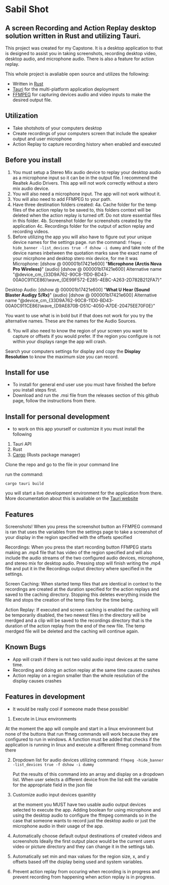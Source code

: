 # Sabil Shot
## A screen Recording and Action Replay desktop solution written in Rust and utilizing Tauri. 


This project was created for my Capstone. It is a desktop application to that is designed to assist you in taking screenshots, recording desktop video, desktop audio, and microphone audio. There is also a feature for action replay. 

This whole project is avaliable open source and utilizes the following:

* Written in [Rust](https://www.rust-lang.org/)
* [Tauri](https://tauri.app/) for the multi-platform application deployment
* [FFMPEG](https://ffmpeg.org/) for capturing devices audio and video inputs to make the desired output file.
 
## Utilization

* Take shotshots of your computers desktop
* Create recordings of your computers screen that include the speaker output and user microphone
* Action Replay to capture recording history when enabled and executed

## Before you install

1. You must setup a Stereo Mix audio device to replay your desktop audio as a microphone input so it can be in the output file. I recommend the Realtek Audio Drivers. This app will not work correctly without a stero mix audio device. 
2. You will also need a microphone input. The app will not work without it.
3. You will also need to add FFMPEG to your path.
4. Have three destination folders created:
    4a. Cache folder for the temp files of the action replay to be saved to, this folders context will be deleted when the action replay is turned off. Do not store essential files in this folder.
    4b. Screenshot folder for screenshots created by the application
    4c. Recordings folder for the output of  action replay and recording videos.
5. Before utilizing the app you will also have to figure out your unique device names for the settings page.
run the command: 
 `ffmpeg -hide_banner -list_devices true -f dshow -i dummy`
 and take note of the device names inbetween the quotation marks save the exact name of your micrphone and desktop stero mix device, for me it was 
 Microphone: [dshow @ 000001b17421e600] "**Microphone (Arctis Nova Pro Wireless)**" (audio)
[dshow @ 000001b17421e600]   Alternative name "@device_cm_{33D9A762-90C8-11D0-BD43-00A0C911CE86}\wave_{DE99F572-E285-4EBC-A263-2D782B212FA7}"

Desktop Audio: [dshow @ 000001b17421e600] "**What U Hear (Sound Blaster Audigy 5/Rx)**" (audio)
[dshow @ 000001b17421e600]   Alternative name "@device_cm_{33D9A762-90C8-11D0-BD43-00A0C911CE86}\wave_{D9AE870B-D51C-4050-A7DE-20475EE70F0E}"

You want to use what is in bold but if that does not work for you try the alternative names. These are the names for the Audio Sources. 

6. You will also need to know the region of your screen you want to capture or offsets if you would prefer. If the region you configure is not within your displays range the app will crash. 

Search your computers settings for display and copy the **Display Resolution** to know the maximum size you can record.


## Install for use

* To install for general end user use you must have finished the before you install steps first.
* Download and run the .msi file from the releases section of this github page, follow the instructions from there.


## Install for personal development

* to work on this app yourself or customize it you must install the following

1. Tauri API 
2. Rust
3. [Cargo](https://crates.io/) (Rusts package manager)

Clone the repo and go to the file in your command line

run the command:

`cargo tauri build`

you will start a live development environment for the application from there. More documentation about this is avaliable on the [Tauri website](https://tauri.app/)


## Features

Screenshots! When you press the screenshot button an FFMPEG command is ran that uses the variables from the settings page to take a screenshot of your display in the region specified with the offsets specified

Recordings: When you press the start recording button FFMPEG starts making an .mp4 file that has video of the region specified and will also include the audio streams of the two configured audio devices, microphone, and stereo mix for desktop audio. Pressing stop will finish writing the .mp4 file and put it in the Recordings output directory where specified in the settings.

Screen Caching: When started temp files that are identical in context to the recordings are created at the duration specified for the action replays and saved to the caching directory. Stopping this deletes everything inside the file and stops the creation of the temp files for the time being. 

Action Replay: If executed and screen caching is enabled the caching will be temporarily disabled, the two newest files in the directory will be merdged and a clip will be saved to the recordings directory that is the duration of the action replay from the end of the new file. The temp merdged file will be deleted and the caching will continue again.

## Known Bugs

* App will crash if there is not two valid audio input devices at the same time. 
* Recording and doing an action replay at the same time causes crashes
* Action replay on a region smaller than the whole resolution of the display causes crashes


## Features in development

* It would be really cool if someone made these possible!

1. Execute in Linux environments
 
 At the moment the app will compile and start in a linux environment but none of the buttons that run ffmeg commands will work because they are configured to run in windows. A function must be added that checks if the application is running in linux and execute a different ffmeg command from there

 2. Dropdown list for audio devices utilizing command:
 `ffmpeg -hide_banner -list_devices true -f dshow -i dummy`

    Put the results of this command into an array and display on a dropdown list.
    When user selects a different device from the list edit the variable for the appropriate field in the json file

3. Customize audio input devices quanitity

    at the moment you MUST have two usable audio output devices selected to execute the app. Adding boolean for using microphone and using the desktop audio to configure the ffmpeg commands so in the case that someone wants to record just the desktop audio or just the microphone audio in their usage of the app. 

4. Automatically choose default output destinations of created videos and screenshots
    Ideally the first output place would be the current users video or picture directory and they can change it in the settings tab. 

5. Automatically set min and max values for the region size, x, and y offsets based off the dsiplay being used and system variables. 

6. Prevent action replay from occuring when recording is in progress and prevent recording from happening when action replay is in progress. 

